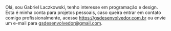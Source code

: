Olá, sou Gabriel Laczkowski, tenho interesse em programação e design. Esta é minha conta para projetos pessoais, caso queira entrar em contato comigo profissionalmente, acesse https://gsdesenvolvedor.com.br ou envie um e-mail para gsdesenvolvedor@gmail.com.

